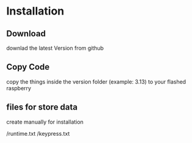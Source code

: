 # Installation


## Download 

downlad the latest Version from github 


## Copy Code 

copy the things inside the version folder (example: 3.13) to your flashed raspberry


## files for store data

create manually for installation

/runtime.txt
/keypress.txt
